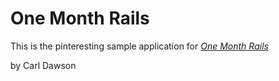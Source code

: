 # One Month Rails

This is the pinteresting sample application for
[*One Month Rails*](http://onemonthrails.com)

by Carl Dawson